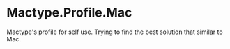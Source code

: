 # Mactype.Profile.Mac
Mactype's profile for self use. Trying to find the best solution that similar to Mac.
